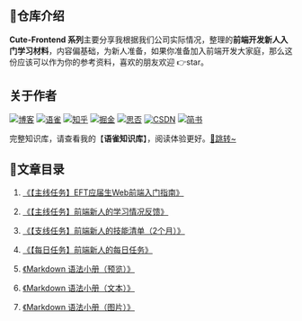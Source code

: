 ## 💌仓库介绍
**Cute-Frontend 系列**主要分享我根据我们公司实际情况，整理的**前端开发新人入门学习材料**，内容偏基础，为新人准备，如果你准备加入前端开发大家庭，那么这份应该可以作为你的参考资料，喜欢的朋友欢迎 👉star。


## 关于作者
[![博客](http://images.pingan8787.com/icon_my1.png)](http://www.pingan8787.com)
[![语雀](http://images.pingan8787.com/assets/icon_26_yuque.png)](https://www.yuque.com/wangpingan/cute-frontend)
[![知乎](http://images.pingan8787.com/icon_zhihu1.png)](https://zhuanlan.zhihu.com/cute-javascript)
[![掘金](http://images.pingan8787.com/icon_juejin2.png)](https://juejin.im/user/586fc337a22b9d0058807d53/posts)
[![思否](http://images.pingan8787.com/icon_sf1.png)](https://segmentfault.com/blog/pingan8787)
[![CSDN](http://images.pingan8787.com/icon_csdn1.png)](https://blog.csdn.net/qq_36380426)
[![简书](http://images.pingan8787.com/icon_jianshu1.png)](https://www.jianshu.com/u/2ec5d94afd60)


完整知识库，请查看我的【**语雀知识库**】，阅读体验更好。[💌跳转~](https://www.yuque.com/wangpingan/cute-frontend)


## 💌文章目录

1. [《【主线任务】EFT应届生Web前端入门指南》](https://github.com/pingan8787/Leo-JavaScript/blob/master/Cute-Frontend/learningMaterials/%E3%80%90%E4%B8%BB%E7%BA%BF%E4%BB%BB%E5%8A%A1%E3%80%91EFT%E5%BA%94%E5%B1%8A%E7%94%9FWeb%E5%89%8D%E7%AB%AF%E5%85%A5%E9%97%A8%E6%8C%87%E5%8D%97.md) 

2. [《【主线任务】前端新人的学习情况反馈》](https://github.com/pingan8787/Leo-JavaScript/blob/master/Cute-Frontend/learningMaterials/%E3%80%90%E4%B8%BB%E7%BA%BF%E4%BB%BB%E5%8A%A1%E3%80%91%E5%89%8D%E7%AB%AF%E6%96%B0%E4%BA%BA%E7%9A%84%E5%AD%A6%E4%B9%A0%E6%83%85%E5%86%B5%E5%8F%8D%E9%A6%88.md) 

3. [《【支线任务】前端新人的技能清单（2个月）》](https://github.com/pingan8787/Leo-JavaScript/blob/master/Cute-Frontend/learningMaterials/%E3%80%90%E6%94%AF%E7%BA%BF%E4%BB%BB%E5%8A%A1%E3%80%91%E5%89%8D%E7%AB%AF%E6%96%B0%E4%BA%BA%E7%9A%84%E6%8A%80%E8%83%BD%E6%B8%85%E5%8D%95%EF%BC%882%E4%B8%AA%E6%9C%88%EF%BC%89.md) 

4. [《【每日任务】前端新人的每日任务》](https://github.com/pingan8787/Leo-JavaScript/blob/master/Cute-Frontend/learningMaterials/%E3%80%90%E6%AF%8F%E6%97%A5%E4%BB%BB%E5%8A%A1%E3%80%91%E5%89%8D%E7%AB%AF%E6%96%B0%E4%BA%BA%E7%9A%84%E6%AF%8F%E6%97%A5%E4%BB%BB%E5%8A%A1.md) 
5. [《Markdown 语法小册（预览）》](https://github.com/pingan8787/Leo-JavaScript/blob/master/Cute-Frontend/learningMaterials/Markdown%E8%AF%AD%E6%B3%95%E5%B0%8F%E5%86%8C%EF%BC%88%E9%A2%84%E8%A7%88%EF%BC%89.md) 
 
6. [《Markdown 语法小册（文本）》](https://github.com/pingan8787/Leo-JavaScript/blob/master/Cute-Frontend/learningMaterials/Markdown%E8%AF%AD%E6%B3%95%E5%B0%8F%E5%86%8C%EF%BC%88%E6%96%87%E6%9C%AC%EF%BC%89.txt) 

7. [《Markdown 语法小册（图片）》](https://github.com/pingan8787/Leo-JavaScript/blob/master/Cute-Frontend/learningMaterials/Markdown%E5%B8%B8%E7%94%A8%E8%AF%AD%E6%B3%95%E5%B0%8F%E5%86%8C.png) 

